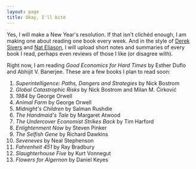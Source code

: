 ```yaml
---
layout: page
title: Okay, I'll bite
---
```

Yes, I will make a New Year's resolution. If that isn't clichéd enough, I am making one about reading one book every week. And in the style of [Derek Sivers](https://sive.rs/book) and [Nat Eliason](https://www.nateliason.com/notes), I will upload short notes and summaries of every book I read, perhaps even reviews of those I like (or disagree with).

Right now, I am reading _Good Economics for Hard Times_ by Esther Duflo and Abhijit V. Banerjee. These are a few books I plan to read soon:

1. _Superintelligence: Paths, Dangers and Strategies_ by Nick Bostrom
2. _Global Catastrophic Risks_ by Nick Bostrom and Milan M. Ćirković
3. _1984_ by George Orwell
4. _Animal Farm_ by George Orwell
5. _Midnight's Children_ by Salman Rushdie
6. _The Handmaid's Tale_ by Margaret Atwood
7. _The Undercover Economist Strikes Back_ by Tim Harford
8. _Enlightenment Now_ by Steven Pinker
9. _The Selfish Gene_ by Richard Dawkins
10. _Seveneves_ by Neal Stephenson
11. _Fahrenheit 451_ by Ray Bradbury
12. _Slaughterhouse Five_ by Kurt Vonnegut
13. _Flowers for Algernon_ by Daniel Keyes
